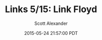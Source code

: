 ---
layout: podcast
title: "Links 5/15: Link Floyd"
author: Scott Alexander
description: https://slatestarcodex.com/2015/05/24/links-515-link-floyd/
date: 2015-05-24 21:57:00 PDT
length: 1753450
duration: 438
guid: links-515-link-floyd
---